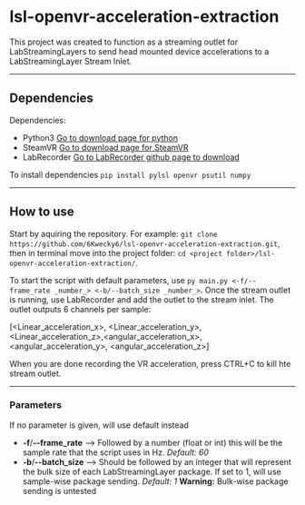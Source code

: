 lsl-openvr-acceleration-extraction
=================================
This project was created to function as a streaming outlet for LabStreamingLayers to send head mounted device accelerations to a LabStreamingLayer Stream Inlet.

***
Dependencies
---------------------------------
Dependencies:
* Python3 [Go to download page for python](https://www.python.org/downloads/)
* SteamVR [Go to download page for SteamVR](https://store.steampowered.com/app/250820/SteamVR/)
* LabRecorder [Go to LabRecorder github page to download](https://github.com/labstreaminglayer/App-LabRecorder/releases)

To install dependencies `pip install pylsl openvr psutil numpy`

***
How to use
---------------------------------
Start by aquiring the repository. For example: `git clone https://github.com/6Kwecky6/lsl-openvr-acceleration-extraction.git`, then in terminal move into the project folder: `cd <project folder>/lsl-openvr-acceleration-extraction/`.

To start the script with default parameters, use `py main.py <-f/--frame_rate _number_> <-b/--batch_size _number_>`. Once the stream outlet is running, use LabRecorder and add the outlet to the stream inlet. The outlet outputs 6 channels per sample:

[<Linear_acceleration_x>, <Linear_acceleration_y>, <Linear_acceleration_z>,<angular_acceleration_x>, <angular_acceleration_y>, <angular_acceleration_z>]

When you are done recording the VR acceleration, press CTRL+C to kill hte stream outlet.

***
### Parameters
If no parameter is given, will use default instead
* __-f__/__--frame_rate__ --> Followed by a number (float or int) this will be the sample rate that the script uses in Hz. _Default: 60_
* __-b__/__--batch_size__ --> Should be followed by an integer that will represent the bulk size of each LabStreamingLayer package. If set to 1, will use sample-wise package sending. _Default: 1_  __Warning:__ Bulk-wise package sending is untested
